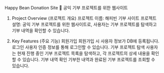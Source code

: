 Happy Bean Donation Site 🌱
공익 기부 프로젝트를 위한 웹사이트

1. Project Overview (프로젝트 개요)
프로젝트 이름: 해피빈 기부 사이트
프로젝트 설명: 공익 기부 프로젝트를 위한 웹사이트로, 사용자는 기부 프로젝트를 탐색하고 기부 내역을 확인할 수 있습니다.

2. Key Features (주요 기능)
회원가입
회원가입 시 사용자 정보가 DB에 등록됩니다.
로그인
사용자 인증 정보를 통해 로그인할 수 있습니다.
기부 프로젝트 탐색
사용자는 현재 진행 중인 기부 프로젝트 목록을 탐색하고, 각 프로젝트의 상세 내용을 확인할 수 있습니다.
기부 내역 확인
기부한 내역과 완료된 기부 프로젝트를 조회할 수 있습니다.
